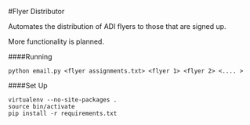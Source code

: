 
#Flyer Distributor

Automates the distribution of ADI flyers to those that are signed up.

More functionality is planned.

####Running

    python email.py <flyer assignments.txt> <flyer 1> <flyer 2> <.... >

####Set Up

    virtualenv --no-site-packages .
    source bin/activate
    pip install -r requirements.txt
    


